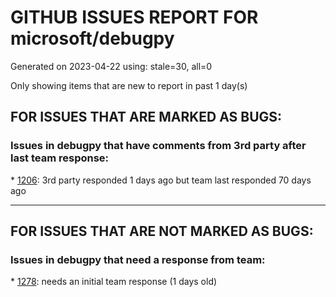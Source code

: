 
# GITHUB ISSUES REPORT FOR microsoft/debugpy


Generated on 2023-04-22 using: stale=30, all=0


Only showing items that are new to report in past 1 day(s)


## FOR ISSUES THAT ARE MARKED AS BUGS:


### Issues in debugpy that have comments from 3rd party after last team response:


\* [1206](https://github.com/microsoft/debugpy/issues/1206 "Debugger with gevent doesn't hit breakpoints"): 3rd party responded 1 days ago but team last responded 70 days ago

---

## FOR ISSUES THAT ARE NOT MARKED AS BUGS:


### Issues in debugpy that need a response from team:


\* [1278](https://github.com/microsoft/debugpy/issues/1278 "Debugpy throwing caught exception"): needs an initial team response (1 days old)
